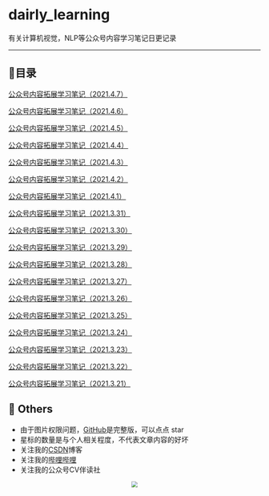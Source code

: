 # dairly_learning
有关计算机视觉，NLP等公众号内容学习笔记日更记录

------



## :paperclip:目录

[公众号内容拓展学习笔记（2021.4.7）](notes/0407.md)

[公众号内容拓展学习笔记（2021.4.6）](notes/0406.md)

[公众号内容拓展学习笔记（2021.4.5）](notes/0405.md)

[公众号内容拓展学习笔记（2021.4.4）](notes/0404.md)

[公众号内容拓展学习笔记（2021.4.3）](notes/0403.md)

[公众号内容拓展学习笔记（2021.4.2）](notes/0402.md)

[公众号内容拓展学习笔记（2021.4.1）](notes/0401.md)

[公众号内容拓展学习笔记（2021.3.31）](notes/0331.md)

[公众号内容拓展学习笔记（2021.3.30）](notes/0330.md)

[公众号内容拓展学习笔记（2021.3.29）](notes/0329.md)

[公众号内容拓展学习笔记（2021.3.28）](notes/0328.md)

[公众号内容拓展学习笔记（2021.3.27）](notes/0327.md)

[公众号内容拓展学习笔记（2021.3.26）](notes/0326.md)

[公众号内容拓展学习笔记（2021.3.25）](notes/0325.md)

[公众号内容拓展学习笔记（2021.3.24）](notes/0324.md)

[公众号内容拓展学习笔记（2021.3.23）](notes/0323.md)

[公众号内容拓展学习笔记（2021.3.22）](notes/0322.md)

[公众号内容拓展学习笔记（2021.3.21）](notes/0321.md)



## :paperclip:  Others

- 由于图片权限问题，[GitHub](https://github.com/xiaoxuebajie/dairly_learning)是完整版，可以点点 star
- 星标的数量是与个人相关程度，不代表文章内容的好坏
- 关注我的[CSDN](https://mp.csdn.net/console/article)博客
- 关注我的[哔哩哔哩](https://space.bilibili.com/424394389?spm_id_from=333.788.b_765f7570696e666f.1)
- 关注我的公众号CV伴读社

<div align=center><img src="https://img-blog.csdnimg.cn/202005031406335.jpg" style='zoom:80%'>
</div>
